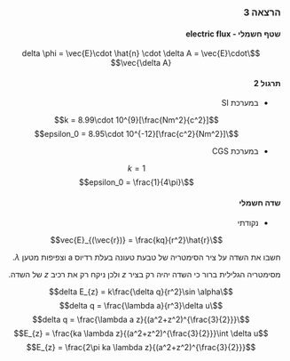<style>
    html {
        direction: rtl;
    }
    eqn, table, .katex {
        direction: ltr;
    }
</style>

### הרצאה 3
#### שטף חשמלי - electric flux

$$\delta \phi = \vec{E}\cdot \hat{n} \cdot \delta A = \vec{E}\cdot \vec{\delta A}$$

#### תרגול 2
* במערכת SI

    $$k = 8.99\cdot 10^{9}[\frac{Nm^2}{c^2}]$$
    $$\epsilon_0 = 8.95\cdot 10^{-12}[\frac{c^2}{Nm^2}]$$
* במערכת CGS

    $$k = 1$$
    $$\epsilon_0 = \frac{1}{4\pi}$$

#### שדה חשמלי
* נקודתי 

    $$\vec{E}_{(\vec{r})} = \frac{kq}{r^2}\hat{r}$$

חשבו את השדה על ציר הסימטריה של טבעת טעונה בעלת רדיוס a וצפיפות מטען $\lambda$.  

מסימטריה הגלילית ברור כי השדה יהיה רק בציר $z$ ולכן ניקח רק את רכיב $z$ של השדה.

$$\delta E_{z} = k\frac{\delta q}{r^2}\sin \alpha$$
$$\delta q = \frac{\lambda a}{r^3}\delta u$$
$$\delta q = \frac{\lambda a z}{(a^2+z^2)^{\frac{3}{2}}}$$
$$E_{z} = \frac{ka \lambda z}{(a^2+z^2)^{\frac{3}{2}}}\int \delta u$$
$$E_{z} = \frac{2\pi ka \lambda z}{(a^2+z^2)^{\frac{3}{2}}}$$